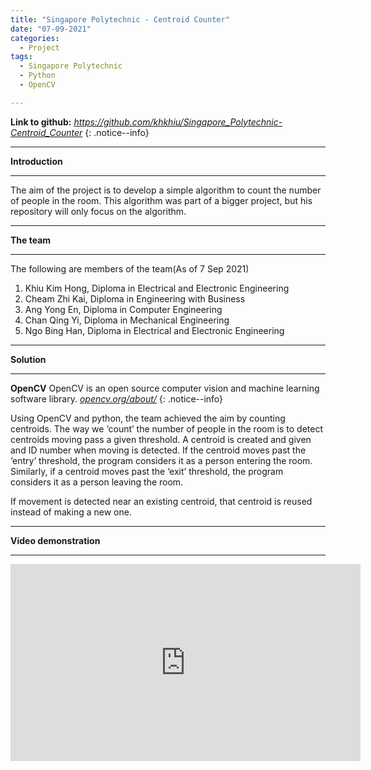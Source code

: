 ```yaml
---
title: "Singapore Polytechnic - Centroid Counter"
date: "07-09-2021"
categories:
  - Project
tags:
  - Singapore Polytechnic
  - Python
  - OpenCV

---
```


**Link to github:**
<cite><a href="https://github.com/khkhiu/Singapore_Polytechnic-Centroid_Counter">https://github.com/khkhiu/Singapore_Polytechnic-Centroid_Counter</a></cite>
{: .notice--info}

***

<strong>Introduction</strong>

***
The aim of the project is to develop a simple algorithm to count the number of people in the room. This algorithm was part of a bigger project, but his repository will only focus on the algorithm.

***

<strong>The team</strong>

***
The following are members of the team(As of 7 Sep 2021)

1. Khiu Kim Hong, Diploma in Electrical and Electronic Engineering
2. Cheam Zhi Kai, Diploma in Engineering with Business
3. Ang Yong En, Diploma in Computer Engineering
4. Chan Qing Yi, Diploma in Mechanical Engineering
5. Ngo Bing Han, Diploma in Electrical and Electronic Engineering

***

<strong>Solution</strong>

***
**OpenCV** OpenCV is an open source computer vision and machine learning software library.
<cite><a href="https://opencv.org/about/">opencv.org/about/</a></cite>
{: .notice--info}

Using OpenCV and python, the team achieved the aim by counting centroids. The way we ‘count’ the number of people in the room is to detect centroids moving pass a given threshold. A centroid is created and given and ID number when moving is detected. If the centroid moves past the ‘entry’ threshold, the program considers it as a person entering the room. Similarly, if a centroid moves past the ‘exit’ threshold, the program considers it as a person leaving the room.

If movement is detected near an existing centroid, that centroid is reused instead of making a new one.


***

<strong>Video demonstration</strong>

***

<iframe width="560" height="315" src="https://www.youtube.com/embed/nILaMWWoH28" title="YouTube video player" frameborder="0" allow="accelerometer; autoplay; clipboard-write; encrypted-media; gyroscope; picture-in-picture" allowfullscreen></iframe>
